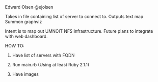 Edward Olsen
@ejolsen

Takes in file containing list of server to connect to.
Outputs text map
Summon graphviz

Intent is to map out UMNOIT NFS infrastructure. 
Future plans to integrate with web dashboard.

HOW TO:
1) Have list of servers with FQDN

2) Run main.rb (Using at least Ruby 2.1.1)

3) Have images

